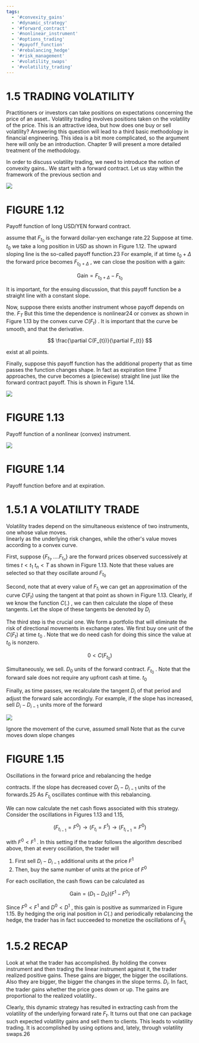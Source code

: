 ```yaml
---
tags:
  - '#convexity_gains'
  - '#dynamic_strategy'
  - '#forward_contract'
  - '#nonlinear_instrument'
  - '#options_trading'
  - '#payoff_function'
  - '#rebalancing_hedge'
  - '#risk_management'
  - '#volatility_swaps'
  - '#volatility_trading'
---
```

# 1.5 TRADING VOLATILITY  

Practitioners or investors can take positions on expectations concerning the price of an asset.. Volatility trading involves positions taken on the volatility of the price. This is an attractive idea, but how does one buy or sell volatility? Answering this question will lead to a third basic methodology in financial engineering. This idea is a bit more complicated, so the argument here will only be an introduction. Chapter 9 will present a more detailed treatment of the methodology.  

In order to discuss volatility trading, we need to introduce the notion of convexity gains.. We start with a forward contract. Let us stay within the framework of the previous section and  

![](eac3325fd4b63df3f354c75daa5be720387519100895602fd2acf22f216ce722.jpg)  

# FIGURE 1.12  

Payoff function of long USD/YEN forward contract.  

assume that $F_{t_{0}}$ is the forward dollar-yen exchange rate.22 Suppose at time. $t_{0}$ we take a long position in USD as shown in Figure 1.12. The upward sloping line is the so-called payoff function.23 For example, if at time $t_{0}+\Delta$ the forward price becomes $F_{t_{0}+\Delta}$ , we can close the position with a gain:  

$$
\mathrm{Gain}=F_{t_{0}+\Delta}-F_{t_{0}}
$$  

It is important, for the ensuing discussion, that this payoff function be a straight line with a constant slope.  

Now, suppose there exists another instrument whose payoff depends on the. $F_{T}$ But this time the dependence is nonlinear24 or convex as shown in Figure 1.13 by the convex curve $C(F_{t})$ . It is important that the curve be smooth, and that the derivative.  

$$
\frac{\partial C(F_{t})}{\partial F_{t}}
$$  

exist at all points.  

Finally, suppose this payoff function has the additional property that as time passes the function changes shape. In fact as expiration time $T$ approaches, the curve becomes a (piecewise) straight line just like the forward contract payoff. This is shown in Figure 1.14.  

![](f0b90516260d902f61cef595a5a6460582ebff26a0a14ebdaf86d6ef088dcd63.jpg)  

# FIGURE 1.13  

Payoff function of a nonlinear (convex) instrument.  

![](9dbf3524151c8b4401c9de259a194544b6080c4d1c009d89a371f141b50d9c2e.jpg)  

# FIGURE 1.14  

Payoff function before and at expiration.  

# 1.5.1 A VOLATILITY TRADE  

Volatility trades depend on the simultaneous existence of two instruments, one whose value moves.   
linearly as the underlying risk changes, while the other's value moves according to a convex curve.  

First, suppose $\{F_{t_{1}},\ldots.F_{t_{n}}\}$ are the forward prices observed successively at times $t<t_{1}$ $t_{n}<T$ as shown in Figure 1.13. Note that these values are selected so that they oscillate around $F_{t_{0}}$  

Second, note that at every value of $F_{t_{i}}$ we can get an approximation of the curve $C(F_{t})$ using the tangent at that point as shown in Figure 1.13. Clearly, if we know the function $C(.)$ , we can then calculate the slope of these tangents. Let the slope of these tangents be denoted by $D_{i}$  

The third step is the crucial one. We form a portfolio that will eliminate the risk of directional movements in exchange rates. We first buy one unit of the $C(F_{t})$ at time $t_{0}$ . Note that we do need cash for doing this since the value at $t_{0}$ is nonzero.  

$$
0<C(F_{t_{0}})
$$  

Simultaneously, we sell. $D_{0}$ units of the forward contract. $F_{t_{0}}$ . Note that the forward sale does not require any upfront cash at time. $t_{0}$  

Finally, as time passes, we recalculate the tangent $D_{i}$ of that period and adjust the forward sale accordingly. For example, if the slope has increased, sell $D_{i}-D_{i-1}$ units more of the forward  

![](4c6c983a7c2f78e95ebdb6e564b22cbc4881259cee1aa3add26a61bdf6714c58.jpg)  

Ignore the movement of the curve, assumed small Note that as the curve moves down slope changes  

# FIGURE 1.15  

Oscillations in the forward price and rebalancing the hedge  

contracts. If the slope has decreased cover $D_{i}-D_{i-1}$ units of the forwards.25 As $F_{t_{i}}$ oscillates continue with this rebalancing.  

We can now calculate the net cash flows associated with this strategy. Consider the oscillations in Figures 1.13 and 1.15,  

$$
(F_{t_{i-1}}=F^{0}){\rightarrow}(F_{t_{i}}=F^{1}){\rightarrow}(F_{t_{i+1}}=F^{0})
$$  

with $F^{0}<F^{1}$ . In this setting if the trader follows the algorithm described above, then at every oscillation, the trader will  

1. First sell $D_{i}-D_{i-1}$ additional units at the price $F^{1}$   
2. Then, buy the same number of units at the price of $F^{0}$  

For each oscillation, the cash flows can be calculated as  

$$
{\mathrm{Gain}}=(D_{1}-D_{0})(F^{1}-F^{0})
$$  

Since $F^{0}<F^{1}$ and $D^{0}<D^{1}$ , this gain is positive as summarized in Figure 1.15. By hedging the orig inal position in $C(.)$ and periodically rebalancing the hedge, the trader has in fact succeeded to monetize the oscillations of $F_{t_{i}}$  

# 1.5.2 RECAP  

Look at what the trader has accomplished. By holding the convex instrument and then trading the linear instrument against it, the trader realized positive gains. These gains are bigger, the bigger the oscillations. Also they are bigger, the bigger the changes in the slope terms. $D_{i}.$ In fact, the trader gains whether the price goes down or up. The gains are proportional to the realized volatility..  

Clearly, this dynamic strategy has resulted in extracting cash from the volatility of the underlying forward rate $F_{t}.$ It turns out that one can package such expected volatility gains and sell them to clients. This leads to volatility trading. It is accomplished by using options and, lately, through volatility swaps.26  
